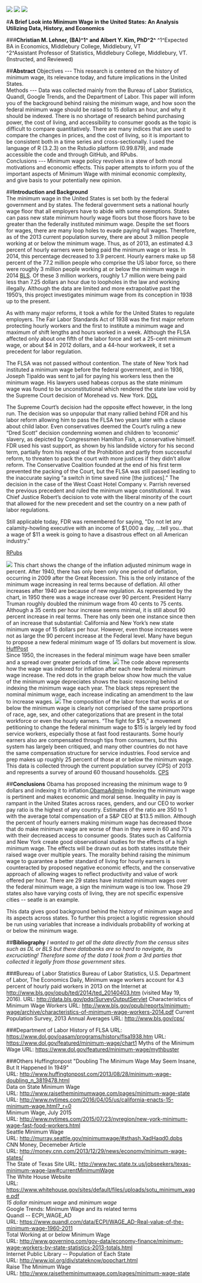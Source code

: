 
![](data/Logo.png)
![](data/GitHub.png)
![](data/rstud.png)

#**A Brief Look into Minimum Wage in the United States: An Analysis Utilizing Data, History, and Economics** 

###**Christian M. Lehner, (BA)^1^ and Albert Y. Kim, PhD^2^**
^1^Expected BA in Economics, Middlebury College, Middlebury, VT   
^2^Assistant Professor of Statistics, Middlebury College, Middlebury, VT.
(Instructed, and Reviewed) 

##**Abstract**
Objectives --- This research is centered on the history of minimum wage, its relevance today, and future implications in the United States.  
Methods --- Data was collected mainly from the Bureau of Labor Statistics, Quandl, Google Trends, and the Department of Labor. This paper will inform you of the background behind raising the minimum wage, and how soon the federal minimum wage should be raised to 15 dollars an hour, and why it should be indexed.  There is no shortage of research behind purchasing power, the cost of living, and accessibility to consumer goods as the topic is difficult to compare quantitatively. There are many indices that are used to compare the changes in prices, and the cost of living, so it is important to be consistent both in a time series and cross-sectionally. I used the language of R (3.2.3) on the Rstudio platform (0.99.879), and made accessible the code and through GitHub, and RPubs.    
Conclusions --- Minimum wage policy revolves in a stew of both moral motivations and economic effects. This paper attempts to inform you of the important aspects of Minimum Wage with minimal economic complexity, and give basis to your potentially new opinion.

##**Introduction and Background**  
The minimum wage in the United States is set both by the federal government and by states. The federal government sets a national hourly wage floor that all employers have to abide with some exemptions.  States can pass new state minimum hourly wage floors but those floors have to be greater than the federally instituted minimum wage.  Despite the set floors for wages, there are many loop holes to evade paying full wages.  Therefore, as of the 2013 current population survey, there are about 3 million people working at or below the minimum wage.  Thus, as of 2013, an estimated 4.3 percent of hourly earners were being paid the minimum wage or less. In 2014, this percentage decreased to 3.9 percent. Hourly earners make up 58 percent of the 77.2 million people who comprise the US labor force, so there were roughly 3 million people working at or below the minimum wage in 2014 [BLS](http://www.bls.gov/opub/reports/minimum-wage/archive/characteristics-of-minimum-wage-workers-2014.pdf). Of these 3 million workers, roughly 1.7 million were being paid less than 7.25 dollars an hour due to loopholes in the law and working illegally.  Although the data are limited and more extrapolative past the 1950’s, this project investigates minimum wage from its conception in 1938 up to the present.   

As with many major reforms, it took a while for the United States to regulate employers. The Fair Labor Standards Act of 1938 was the first major reform protecting hourly workers and the first to institute a minimum wage and maximum of shift lengths and hours worked in a week. Although the FLSA affected only about one fifth of the labor force and set a 25-cent minimum wage, or about $4 in 2012 dollars, and a 44-hour workweek, it set a precedent for labor regulation.

The FLSA was not passed without contention. The state of New York had instituted a minimum wage before the federal government, and in 1936, Joseph Tipaldo was sent to jail for paying his workers less then the minimum wage.  His lawyers used habeas corpus as the state minimum wage was found to be unconstitutional which rendered the state law void by the Supreme Court decision of Morehead vs. New York. [DOL](https://www.dol.gov/oasam/programs/history/flsa1938.htm)   

The Supreme Court’s decision had the opposite effect however, in the long run. The decision was so unpopular that many rallied behind FDR and his labor reform allowing him to pass the FLSA two years later with a clause about child labor. Even conservatives deemed the Court’s ruling a new “Dred Scott” decision condemning women and children to ‘economic’ slavery, as depicted by Congressmen Hamilton Fish, a conservative himself.  
FDR used his vast support, as shown by his landslide victory for his second term, partially from his repeal of the Prohibition and partly from successful reform, to threaten to pack the court with more justices if they didn’t allow reform. The Conservative Coalition founded at the end of his first term prevented the packing of the Court, but the FLSA was still passed leading to the inaccurate saying “a switch in time saved nine [the justices].” The decision in the case of the West Coast Hotel Company v. Parrish reversed the previous precedent and ruled the minimum wage constitutional. It was Chief Justice Robert’s decision to vote with the liberal minority of the court that allowed for the new precedent and set the country on a new path of labor regulations.  

Still applicable today, FDR was remembered for saying, "Do not let any calamity-howling executive with an income of $1,000 a day, ...tell you...that a wage of $11 a week is going to have a disastrous effect on all American industry." 

[RPubs](http://rpubs.com/clehner/FINAL)

![](data/Diff.png)
This chart shows the change of the inflation adjusted minimum wage in percent. After 1940, there has only been only one period of deflation, occurring in 2009 after the Great Recession.  This is the only instance of the minimum wage increasing in real terms because of deflation. All other increases after 1940 are because of new regulation. As represented by the chart, in 1950 there was a wage increase over 90 percent. President Harry Truman roughly doubled the minimum wage from 40 cents to 75 cents. Although a 35 cents per hour increase seems minimal, it is still about 90 percent increase in real terms. There has only been one instance since then of an increase that substantial: California and New York’s new state minimum wage of 15 dollars per hour.  However, even those increases were not as large the 90 percent increase at the Federal level. Many have begun to propose a new federal minimum wage of 15 dollars but movement is slow. [HuffPost]( http://www.huffingtonpost.com/2013/08/28/minimum-wage-doubling_n_3819478.html)	
Since 1950, the increases in the federal minimum wage have been smaller and a spread over greater periods of time.
![](dep/Dep.png)
The code above represents how the wage was indexed for inflation after each new federal minimum wage increase. The red dots in the graph below show how much the value of the minimum wage depreciates shows the basic reasoning behind indexing the minimum wage each year. The black steps represent the nominal minimum wage, each increase indicating an amendment to the law to increase wages.
![](dep/Perc.png)
The composition of the labor force that works at or below the minimum wage is clearly not comprised of the same proportions of race, age, sex, and other categorizations that are present in the total workforce or even the hourly earners. “The fight for $15,” a movement petitioning to change the federal minimum wage to $15 is largely led by food service workers, especially those at fast food restaurants.  Some hourly earners also are compensated through tips from consumers, but this system has largely been critiqued, and many other countries do not have the same compensation structure for service industries. Food service and prep makes up roughly 25 percent of those at or below the minimum wage. This data is collected through the current population survey (CPS) of 2013 and represents a survey of around 60 thousand households. [CPS](http://www.bls.gov/cps/) 







##**Conclusions**
Obama has proposed increasing the minimum wage to 9 dollars and indexing it to inflation.[ObamaAdmin](https://www.whitehouse.gov/sites/default/files/uploads/sotu_minimum_wage.pdf) Indexing the minimum wage is pertinent and makes economic and moral sense. Inequality in pay is rampant in the United States across races, genders, and our CEO to worker pay ratio is the highest of any country. Estimates of the ratio are 350 to 1 with the average total compensation of a S&P CEO at $13.5 million. Although the percent of hourly earners making minimum wage has decreased those that do make minimum wage are worse of than in they were in 60 and 70's with their decreased access to consumer goods. States such as California and New York create good observational studies for the effects of a high minimum wage. The effects will be drawn out as both states institute their raised wage over multiple years. The morality behind raising the minimum wage to guarantee a better standard of living for hourly earners is counteracted by proposed negative economic effects, and the conservative approach of allowing wages to reflect productivity and value of work offered per hour. There are 29 states have instated minimum wages over the federal minimum wage, a sign the minimum wage is too low. Those 29 states also have varying costs of living, they are not specific expensive cities -- seatle is an example.

This data gives good background behind the history of minimum wage and its aspects across states. To further this project a logistic regression should be run using variables that increase a individuals probability of working at or below the minimum wage.  



##**Bibliography**
*I wanted to get all the data directly from the census sites such as DL or BLS but there databanks are so hard to navigate, its excruciating! Therefore some of the data I took from a 3rd parties that collected it legally from those government sites.*

###Bureau of Labor Statistics
Bureau of Labor Statistics, U.S. Department of Labor, The Economics Daily, Minimum wage workers account for 4.3 percent of hourly paid workers in 2013 on the Internet at http://www.bls.gov/opub/ted/2014/ted_20140403.htm (visited May 19, 2016).
URL: http://data.bls.gov/pdq/SurveyOutputServlet
Characteristics of Minimum Wage Workers
URL: http://www.bls.gov/opub/reports/minimum-wage/archive/characteristics-of-minimum-wage-workers-2014.pdf
Current Population Survey, 2013 Annual Averages
URL: http://www.bls.gov/cps/

###Department of Labor
History of FLSA
URL: https://www.dol.gov/oasam/programs/history/flsa1938.htm
URL: https://www.dol.gov/featured/minimum-wage/chart1
Myths of the Minimum Wage
URL: https://www.dol.gov/featured/minimum-wage/mythbuster   

###Others
Huffingtonpost "Doubling The Minimum Wage May Seem Insane, But It Happened In 1949"  
URL: http://www.huffingtonpost.com/2013/08/28/minimum-wage-doubling_n_3819478.html  
Data on State Minimum Wage  
URL: http://www.raisetheminimumwage.com/pages/minimum-wage-state  
URL: http://www.nytimes.com/2016/04/05/us/california-enacts-15-minimum-wage.html?_r=0  
Minimum Wage, July 2015  
URL: http://www.nytimes.com/2015/07/23/nyregion/new-york-minimum-wage-fast-food-workers.html  
Seattle Minimum Wage  
URL: http://murray.seattle.gov/minimumwage/#sthash.XadHaqd0.dpbs  
CNN Money, Decemeber Article  
URL: http://money.cnn.com/2013/12/29/news/economy/minimum-wage-states/  
The State of Texas Site
URL: http://www.twc.state.tx.us/jobseekers/texas-minimum-wage-law#currentMinimumWage  
The White House Website  
URL: https://www.whitehouse.gov/sites/default/files/uploads/sotu_minimum_wage.pdf  
*15 dollar minimum wage* and *minimum wage*  
Google Trends: Minimum Wage and its related terms  
Quandl -- ECPI_WAGE_AD  
URL: https://www.quandl.com/data/ECPI/WAGE_AD-Real-value-of-the-minimum-wage-1960-2011  
Total Working at or below Minimum Wage  
URL: http://www.governing.com/gov-data/economy-finance/minimum-wage-workers-by-state-statistics-2013-totals.html  
Internet Public Library -- Population of Each State  
URL: http://www.ipl.org/div/stateknow/popchart.html  
Raise The Minimum Wage   
URL: http://www.raisetheminimumwage.com/pages/minimum-wage-state  

